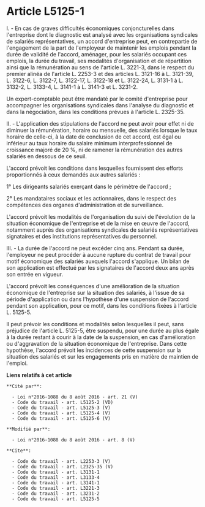 # Article L5125-1

I. - En cas de graves difficultés économiques conjoncturelles dans l'entreprise dont le diagnostic est analysé avec les
organisations syndicales de salariés représentatives, un accord d'entreprise peut, en contrepartie de l'engagement de la part
de l'employeur de maintenir les emplois pendant la durée de validité de l'accord, aménager, pour les salariés occupant ces
emplois, la durée du travail, ses modalités d'organisation et de répartition ainsi que la rémunération au sens de l'article
L. 3221-3, dans le respect du premier alinéa de l'article L. 2253-3 et des articles L. 3121-16 à L. 3121-39, L. 3122-6, L.
3122-7, L. 3122-17, L. 3122-18 et L. 3122-24, L. 3131-1 à L. 3132-2, L. 3133-4, L. 3141-1 à L. 3141-3 et L. 3231-2. 

Un expert-comptable peut être mandaté par le comité d'entreprise pour accompagner les organisations syndicales dans l'analyse
du diagnostic et dans la négociation, dans les conditions prévues à l'article L. 2325-35. 

II. - L'application des stipulations de l'accord ne peut avoir pour effet ni de diminuer la rémunération, horaire ou
mensuelle, des salariés lorsque le taux horaire de celle-ci, à la date de conclusion de cet accord, est égal ou inférieur au
taux horaire du salaire minimum interprofessionnel de croissance majoré de 20 %, ni de ramener la rémunération des autres
salariés en dessous de ce seuil. 

L'accord prévoit les conditions dans lesquelles fournissent des efforts proportionnés à ceux demandés aux autres salariés : 

1° Les dirigeants salariés exerçant dans le périmètre de l'accord ; 

2° Les mandataires sociaux et les actionnaires, dans le respect des compétences des organes d'administration et de
surveillance. 

L'accord prévoit les modalités de l'organisation du suivi de l'évolution de la situation économique de l'entreprise et de la
mise en œuvre de l'accord, notamment auprès des organisations syndicales de salariés représentatives signataires et des
institutions représentatives du personnel. 

III. - La durée de l'accord ne peut excéder cinq ans. Pendant sa durée, l'employeur ne peut procéder à aucune rupture du
contrat de travail pour motif économique des salariés auxquels l'accord s'applique. Un bilan de son application est effectué
par les signataires de l'accord deux ans après son entrée en vigueur.

L'accord prévoit les conséquences d'une amélioration de la situation économique de l'entreprise sur la situation des
salariés, à l'issue de sa période d'application ou dans l'hypothèse d'une suspension de l'accord pendant son application,
pour ce motif, dans les conditions fixées à l'article L. 5125-5. 

Il peut prévoir les conditions et modalités selon lesquelles il peut, sans préjudice de l'article L. 5125-5, être suspendu,
pour une durée au plus égale à la durée restant à courir à la date de la suspension, en cas d'amélioration ou d'aggravation
de la situation économique de l'entreprise. Dans cette hypothèse, l'accord prévoit les incidences de cette suspension sur la
situation des salariés et sur les engagements pris en matière de maintien de l'emploi.

**Liens relatifs à cet article**

	**Cité par**:

	  - Loi n°2016-1088 du 8 août 2016 - art. 21 (V)
	  - Code du travail - art. L5125-2 (VD)
	  - Code du travail - art. L5125-3 (V)
	  - Code du travail - art. L5125-4 (V)
	  - Code du travail - art. L5125-6 (V)

	**Modifié par**:

	  - Loi n°2016-1088 du 8 août 2016 - art. 8 (V)

	**Cite**:

	  - Code du travail - art. L2253-3 (V)
	  - Code du travail - art. L2325-35 (V)
	  - Code du travail - art. L3131-1
	  - Code du travail - art. L3133-4
	  - Code du travail - art. L3141-1
	  - Code du travail - art. L3221-3
	  - Code du travail - art. L3231-2
	  - Code du travail - art. L5125-5
